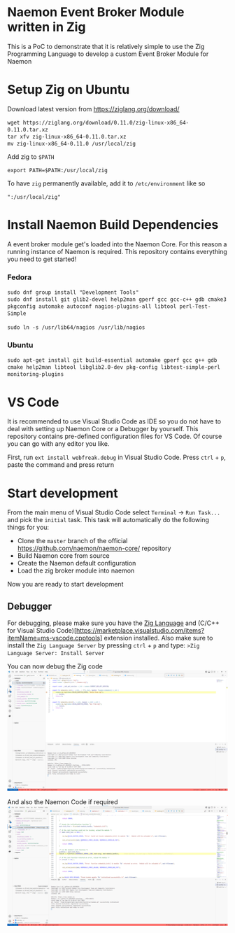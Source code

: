 # Naemon Event Broker Module written in Zig

This is a PoC to demonstrate that it is relatively simple to use the Zig Programming Language
to develop a custom Event Broker Module for Naemon

# Setup Zig on Ubuntu

Download latest version from https://ziglang.org/download/

```
wget https://ziglang.org/download/0.11.0/zig-linux-x86_64-0.11.0.tar.xz
tar xfv zig-linux-x86_64-0.11.0.tar.xz
mv zig-linux-x86_64-0.11.0 /usr/local/zig
```

Add zig to `$PATH`
```
export PATH=$PATH:/usr/local/zig
```

To have `zig` permanently available, add it to `/etc/environment` like so
```
":/usr/local/zig"
```

# Install Naemon Build Dependencies

A event broker module get's loaded into the Naemon Core. For this reason a running instance of Naemon is required.
This repository contains everything you need to get started!

### Fedora
```
sudo dnf group install "Development Tools"
sudo dnf install git glib2-devel help2man gperf gcc gcc-c++ gdb cmake3 pkgconfig automake autoconf nagios-plugins-all libtool perl-Test-Simple

sudo ln -s /usr/lib64/nagios /usr/lib/nagios
```

### Ubuntu
```
sudo apt-get install git build-essential automake gperf gcc g++ gdb cmake help2man libtool libglib2.0-dev pkg-config libtest-simple-perl monitoring-plugins
```


# VS Code

It is recommended to use Visual Studio Code as IDE so you do not have to deal with setting up Naemon Core or a Debugger by yourself.
This repository contains pre-defined configuration files for VS Code. Of course you can go with any editor you like.

First, run `ext install webfreak.debug` in Visual Studio Code. Press `ctrl` + `p`, paste the command and press return

# Start development
From the main menu of Visual Studio Code select `Terminal` -> `Run Task...` and pick the `initial` task.
This task will automatically do the following things for you:

- Clone the `master` branch of the official https://github.com/naemon/naemon-core/ repository
- Build Naemon core from source
- Create the Naemon default configuration
- Load the zig broker module into naemon

Now you are ready to start development


## Debugger

For debugging, please make sure you have the [Zig Language](https://marketplace.visualstudio.com/items?itemName=ziglang.vscode-zig)
and (C/C++ for Visual Studio Code)[https://marketplace.visualstudio.com/items?itemName=ms-vscode.cpptools] extension installed.
Also make sure to install the `Zig Language Server` by pressing `ctrl` + `p` and type: `>Zig Language Server: Install Server`

You can now debug the Zig code
![debug zig broker](/docs/debug_zig_broker.png)

And also the Naemon Code if required
![debug Naemon code](/docs/debug_naemon.png)

